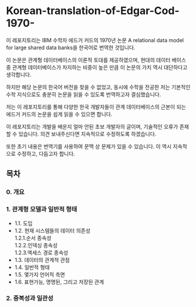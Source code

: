 # Korean-translation-of-Edgar-Cod-1970-

 이 레포지토리는 IBM 수학자 에드거 커드의 1970년 논문 A relational data model for large shared data banks을 한국어로 번역한 것입니다.
 
이 논문은 관계형 데이터베이스의 이론적 토대를 제공하였으며, 현대의 데이터 베이스 중 관계형 데이터베이스가 차지하는 비중이 높은 만큼 이 논문의 가치 역시 대단하다고 생각합니다.

하지만 해당 논문의 한국어 버전을 찾을 수 없었고, 동시에 수학을 전공한 저는 기본적인 수학 지식으로도 충분히 논문을 읽을 수 있도록 번역하고자 결심했습니다.

저는 이 레포지토리를 통해 다양한 한국 개발자들이 관계 데이터베이스의 근본이 되는 에드거 커드의 논문을 쉽게 읽을 수 있으면 합니다.

이 레포지토리는 개발을 배운지 얼마 안된 초보 개발자의 글이며, 기술적인 오류가 존재할 수 있습니다. 의견 보내주신다면 지속적으로 수정하도록 하겠습니다.

또한 초기 내용은 번역기를 사용하여 문맥 상 문제가 있을 수 있습니다. 이 역시 지속적으로 수정하고, 다듬고자 합니다.

## 목차   
### 0. 개요   
### 1. 관계형 모델과 일반적 형태   
 - 1.1. 도입   
 - 1.2. 현재 시스템들의 데이터 의존성   
  1.2.1.순서 종속성   
  1.2.2.인덱싱 종속성   
  1.2.3.엑세스 경로 종속성   
 - 1.3. 데이터의 관계적 관점   
 - 1.4. 일반적 형태   
 - 1.5. 몇가지 언어적 측면   
 - 1.6. 표현가능, 명명된, 그리고 저장된 관계   
### 2. 중복성과 일관성   
